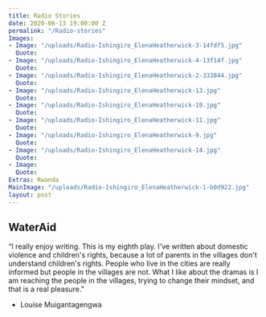```yaml
---
title: Radio Stories
date: 2020-06-13 19:00:00 Z
permalink: "/Radio-stories"
Images:
- Image: "/uploads/Radio-Ishingiro_ElenaHeatherwick-3-14fdf5.jpg"
  Quote: 
- Image: "/uploads/Radio-Ishingiro_ElenaHeatherwick-4-13f14f.jpg"
  Quote: 
- Image: "/uploads/Radio-Ishingiro_ElenaHeatherwick-2-333844.jpg"
  Quote: 
- Image: "/uploads/Radio-Ishingiro_ElenaHeatherwick-13.jpg"
  Quote: 
- Image: "/uploads/Radio-Ishingiro_ElenaHeatherwick-10.jpg"
  Quote: 
- Image: "/uploads/Radio-Ishingiro_ElenaHeatherwick-11.jpg"
  Quote: 
- Image: "/uploads/Radio-Ishingiro_ElenaHeatherwick-9.jpg"
  Quote: 
- Image: "/uploads/Radio-Ishingiro_ElenaHeatherwick-14.jpg"
  Quote: 
- Image: 
  Quote: 
Extras: Rwanda
MainImage: "/uploads/Radio-Ishingiro_ElenaHeatherwick-1-b0d922.jpg"
layout: post
---
```


## WaterAid

“I really enjoy writing. This is my eighth play. I've written about domestic violence and children's rights, because a lot of parents in the villages don't understand children's rights. People who live in the cities are really informed but people in the villages are not. What I like about the dramas is I am reaching the people in the villages, trying to change their mindset, and that is a real pleasure.”

* Louise Muigantagengwa
